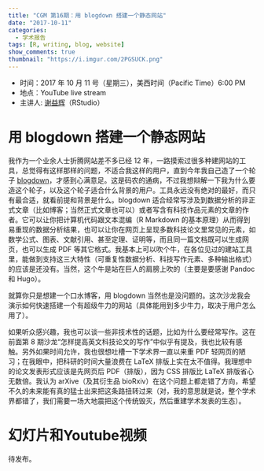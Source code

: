 ```yaml
---
title: "CGM 第16期：用 blogdown 搭建一个静态网站"
date: "2017-10-11"
categories:
  - 学术报告
tags: [R, writing, blog, website]
show_comments: true
thumbnail: "https://i.imgur.com/2PGSUCK.png"
---
```


- 时间：2017 年 10 月 11 号（星期三），美西时间（Pacific Time）6:00 PM
- 地点：YouTube live stream 
- 主讲人: [谢益辉](https://yihui.name/en/)（RStudio）

# 用 blogdown 搭建一个静态网站

我作为一个业余人士折腾网站差不多已经 12 年，一路摸索过很多种建网站的工具，总觉得有这样那样的问题，不适合我这样的用户，直到今年我自己造了一个轮子 [blogdown](https://github.com/rstudio/blogdown)，才感到心满意足。这是码农的通病，不过我想辩解一下我为什么要造这个轮子，以及这个轮子适合什么背景的用户。工具永远没有绝对的最好，而只有最合适，就看前提和背景是什么。blogdown 适合经常写涉及到数据分析的非正式文章（比如博客；当然正式文章也可以）或者写含有科技作品元素的文章的作者。它可以让你把计算机代码跟文本混编（R Markdown 的基本原理）从而得到易重现的数据分析结果，也可以让你在网页上呈现多数科技论文里常见的元素，如数学公式、图表、文献引用、甚至定理、证明等，而且同一篇文档既可以生成网页，也可以生成 PDF 等其它格式。我基本上可以吹个牛，在各位见过的建站工具里，能做到支持这三大特性（可重复性数据分析、科技写作元素、多种输出格式）的应该是还没有。当然，这个牛是站在巨人的肩膀上吹的（主要是要感谢 Pandoc 和 Hugo）。

就算你只是想建一个口水博客，用 blogdown 当然也是没问题的。这次沙龙我会演示如何快速搭建一个有超级牛力的网站（具体能用到多少牛力，取决于用户怎么用了）。

如果听众感兴趣，我也可以谈一些非技术性的话题，比如为什么要经常写作。这在前面第 8 期沙龙“怎样提高英文科技论文的写作”中似乎有提及，我也比较有感触。另外如果时间允许，我也很想吐槽一下学术界一直以来重 PDF 轻网页的陋习；在我眼中，把科研的时间大量浪费在 LaTeX 排版上实在太不值得。我理想中的论文发表形式应该是先网页后 PDF（排版），因为 CSS 排版比 LaTeX 排版省心无数倍。我认为 arXive（及其衍生品 bioRxiv）在这个问题上都走错了方向，希望不久的未来能有真的猛士出来把这条路扭转过来（对，我的意思就是说，整个学术界都错了，我们需要一场大地震把这个传统毁灭，然后重建学术发表的生态）。

# 幻灯片和Youtube视频

待发布。

